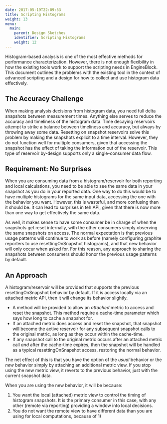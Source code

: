 ```yaml
---
date: 2017-05-19T22:09:53
title: Scripting Histograms
weight: 13
menu:
  main:
    parent: Design Sketches
    identifier: Scripting Histograms
    weight: 12
---
```


Histogram-based analysis is one of the most effective methods for performance
characterization. However, there is not enough flexibility in how the existing
tools work to support the scripting needs in EngineBlock. This document outlines
the problems with the existing tool in the context of advanced scripting and a
design for how to collect and use histogram data effectively.

## The Accuracy Challenge

When making analysis decisions from histogram data, you need full delta
snapshots between measurement times. Anything else serves to reduce the accuracy
and timeliness of the histogram data. Time decaying reservoirs attempt to strike
a balance between timeliness and accuracy, but always by throwing away some
data. Resetting on snapshot reservoirs solve this problem by making the
snapshots explicit to a time interval. However, they do not function well for
multiple consumers, given that accessing the snapshot has the effect of taking
the information out of the reservoir. This type of reservoir by-design supports
only a single-consumer data flow.

## Requirement: No Surprises

When you are consuming data from a histogram/reservoir for both reporting and
local calculations, you need to be able to see the same data in your snapshot as
you do in your reported data. One way to do this would be to have multiple
histograms for the same input data, accessing the one with the behavior you
want. However, this is wasteful, and more confusing than it should be. It can
lead to surprises in teh API, given that there is now more than one way to get
effectively the same data.
  
As well, it makes sense to have some consumer be in charge of when the snapshots
get reset internally, with the other consumers simply observing the same
snapshots on access. The normal expectation is that previous usage patterns will
continue to work as before (namely configuring graphite reporters to use
resettingOnSnapshot histograms), and that new behavior will only occur when
asked for. For this reason, any approach to sharing the snapshots between
consumers should honor the previous usage patterns by default.

## An Approach

A histogram/reservoir will be provided that supports the previous
resettingOnSnapshot behavior by default. If it is access locally via an attached
metric API, then it will change its behavior slightly.

- A method will be provided to allow an *attached* metric to access and reset 
  the snapshot. This method require a cache-time parameter which says how 
  long to cache a snapshot for.
- If an attached metric does access and reset the snapshot, that snapshot 
  will become the active reservoir for any subsequent snapshot calls to 
  the original metric, as long as they occur within the cache-time.
- If any snapshot call to the original metric occurs after an attached 
  metric call *and* after the cache-time expires, then the snapshot will 
  be handled as a typical resettingOnSnapshot access, restoring the normal 
  behavior.

The net effect of this is that you have the option of the *usual* behavior or
the *new* behavior simply by attaching an additional metric view. If you stop
using the new metric view, it reverts to the previous behavior, just with the
current snapshot data.
 
When you are using the new behavior, it will be because:
1. You want the local (attached) metric view to control the timing of 
   histogram snapshots. It is the primary consumer in this case, 
   with any other (remote via reporting) providing a window into local 
   decisions.
2. You do not want the remote view to have different data than you are using 
for local computations, because of 1)

